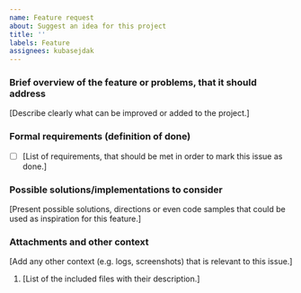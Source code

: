 ```yaml
---
name: Feature request
about: Suggest an idea for this project
title: ''
labels: Feature
assignees: kubasejdak
---
```


### Brief overview of the feature or problems, that it should address
[Describe clearly what can be improved or added to the project.]

### Formal requirements (definition of done)
- [ ] [List of requirements, that should be met in order to mark this issue as done.]

### Possible solutions/implementations to consider
[Present possible solutions, directions or even code samples that could be used as inspiration for this feature.]

### Attachments and other context
[Add any other context (e.g. logs, screenshots) that is relevant to this issue.]

1. [List of the included files with their description.]
